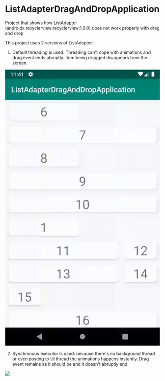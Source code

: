 # ListAdapterDragAndDropApplication
Project that shows how ListAdapter (androidx.recyclerview:recyclerview:1.0.0) does not work properly with drag and drop

This project uses 2 versions of ListAdapter:

1. Default threading is used. Threading can't cope with animations and drag event ends abruptly. Item being dragged disappears
from the screen.

![](gif/listAdapter.gif)


2. Synchronous executor is used: because there's no background thread or even posting to UI thread the animations happens
instantly. Drag event remains as it should be and it doesn't abruptly end.

![](gif/listAdapterSync.gif)